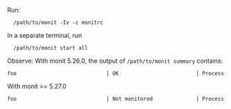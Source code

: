 Run:

```
  /path/to/monit -Iv -c monitrc
```

In a separate terminal, run

```
  /path/to/monit start all
```

Observe:
With monit 5.26.0, the output of `/path/to/monit summary` contains:

```
foo                             │ OK                         │ Process
```

With monit >= 5.27.0

```
foo                             │ Not monitored              │ Process
```
